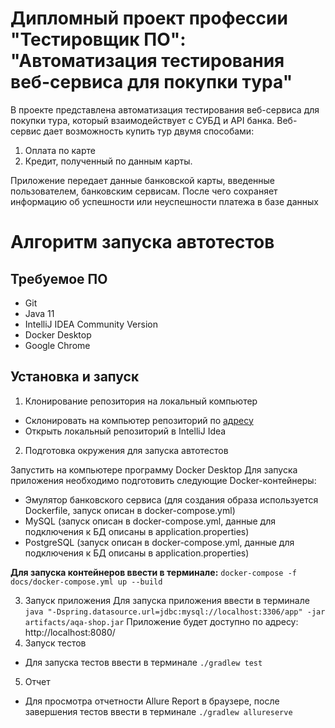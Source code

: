 # Дипломный проект профессии "Тестировщик ПО": "Автоматизация тестирования веб-сервиса для покупки тура"
В проекте представлена автоматизация тестирования веб-сервиса для покупки тура, который взаимодействует с СУБД и API банка. Веб-сервис дает возможность купить тур двумя способами:
1. Оплата по карте
2. Кредит, полученный по данным карты.

Приложение передает данные банковской карты, введенные пользователем, банковским сервисам. После чего сохраняет информацию об успешности или неуспешности платежа в базе данных  
# Алгоритм запуска автотестов
## Требуемое ПО
- Git
- Java 11
- IntelliJ IDEA Community Version
- Docker Desktop
- Google Chrome
## Установка и запуск

1. Клонирование репозитория на локальный компьютер
 - Склонировать на компьютер репозиторий по [адресу](https://github.com/alexdnf/Deyanov_QA-78_Diplom)
 - Открыть локальный репозиторий в IntelliJ Idea
2. Подготовка окружения для запуска автотестов

Запустить на компьютере программу Docker Desktop 
Для запуска приложения необходимо подготовить следующие Docker-контейнеры:
 - Эмулятор банковского сервиса (для создания образа используется Dockerfile, запуск описан в docker-compose.yml)
 - MySQL (запуск описан в docker-compose.yml, данные для подключения к БД описаны в application.properties)
 - PostgreSQL (запуск описан в docker-compose.yml, данные для подключения к БД описаны в application.properties)

  **Для запуска контейнеров ввести в терминале:** `docker-compose -f docs/docker-compose.yml up --build`
  
3. Запуск приложения
  Для запуска приложения ввести в терминале `java "-Dspring.datasource.url=jdbc:mysql://localhost:3306/app" -jar artifacts/aqa-shop.jar`
  Приложение будет доступно по адресу: http://localhost:8080/
4. Запуск тестов
 - Для запуска тестов ввести в терминале `./gradlew test`
5. Отчет
 - Для просмотра отчетности Allure Report в браузере, после завершения тестов ввести в терминале `./gradlew allureserve`